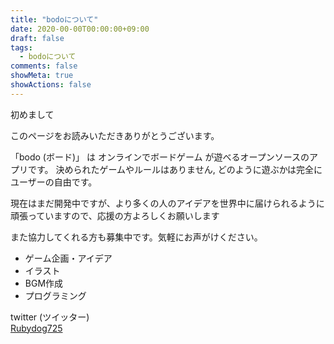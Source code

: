 ```yaml
---
title: "bodoについて"
date: 2020-00-00T00:00:00+09:00
draft: false
tags:
  - bodoについて
comments: false
showMeta: true
showActions: false
---
```


初めまして

このページをお読みいただきありがとうございます。

「bodo (ボード)」 は オンラインでボードゲーム が遊べるオープンソースのアプリです。
決められたゲームやルールはありません, どのように遊ぶかは完全にユーザーの自由です。

現在はまだ開発中ですが、より多くの人のアイデアを世界中に届けられるように頑張っていますので、応援の方よろしくお願いします

また協力してくれる方も募集中です。気軽にお声がけください。

- ゲーム企画・アイデア
- イラスト
- BGM作成
- プログラミング

twitter (ツイッター)  
[Rubydog725](https://twitter.com/rubydog725)
